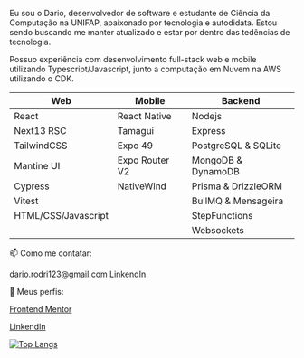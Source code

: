 Eu sou o Dario, desenvolvedor de software e estudante de Ciência da Computação na UNIFAP, apaixonado por tecnologia e autodidata. Estou sendo buscando me manter atualizado e estar por dentro das tedências de tecnologia. 

Possuo experiência com desenvolvimento full-stack web e mobile utilizando Typescript/Javascript, junto a computação em Nuvem na AWS utilizando o CDK.


| Web        | Mobile       | Backend    |  
|------------|--------------|------------|
| React      | React Native | Nodejs     | 
| Next13 RSC | Tamagui            | Express    |  
| TailwindCSS           |  Expo 49             | PostgreSQL & SQLite | 
| Mantine UI |  Expo Router V2 | MongoDB & DynamoDB |
| Cypress | NativeWind | Prisma & DrizzleORM | 
| Vitest |  | BullMQ & Mensageira
| HTML/CSS/Javascript | | StepFunctions |
| | | Websockets |


📫 Como me contatar:  

 dario.rodri123@gmail.com
 [LinkendIn](https://www.linkedin.com/in/dariorodriguesdev/)

🔎 Meus perfis:  

[Frontend Mentor](https://www.frontendmentor.io/profile/Unidade)

[LinkendIn](https://www.linkedin.com/in/dariorodriguesdev/)

[![Top Langs](https://github-readme-stats.vercel.app/api/top-langs/?username=Unidade&layout=compact)](https://github.com/anuraghazra/github-readme-stats)
